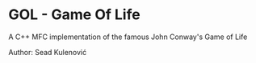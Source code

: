 # GOL - Game Of Life

A C++ MFC implementation of the famous John Conway's Game of Life

Author: Sead Kulenović
